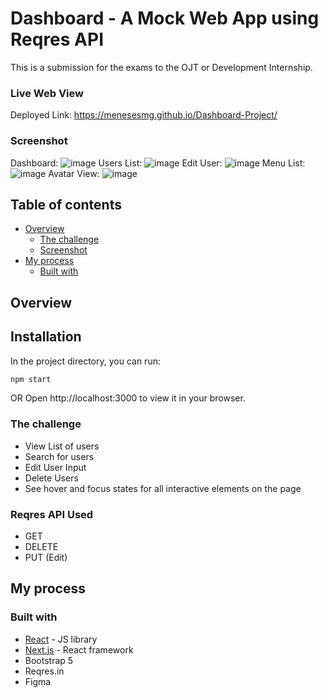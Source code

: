 # Dashboard - A Mock Web App using Reqres API

This is a submission for the exams to the OJT or Development Internship.

### Live Web View
Deployed Link: https://menesesmg.github.io/Dashboard-Project/

### Screenshot
Dashboard:
![image](https://github.com/20200020988/Dashboard/assets/124771373/230c86e7-af68-46cc-8c10-58bc710b70cf)
Users List:
![image](https://github.com/20200020988/Dashboard/assets/124771373/44b39e6a-047f-45b8-9d87-0fed494ced8c)
Edit User:
![image](https://github.com/20200020988/Dashboard/assets/124771373/232cc412-e728-4e6f-a2ca-5461fb300177)
Menu List:
![image](https://github.com/20200020988/Dashboard/assets/124771373/436e7f8f-9d2a-49ad-b014-67068f9b13d0)
Avatar View:
![image](https://github.com/20200020988/Dashboard/assets/124771373/1aa53919-6d8c-45cd-967c-f5d255f756de)


## Table of contents

- [Overview](#overview)
  - [The challenge](#the-challenge)
  - [Screenshot](#screenshot)
- [My process](#my-process)
  - [Built with](#built-with)

## Overview

## Installation

In the project directory, you can run:

```bash
npm start
```
OR Open http://localhost:3000 to view it in your browser.

### The challenge

- View List of users
- Search for users
- Edit User Input
- Delete Users
- See hover and focus states for all interactive elements on the page

### Reqres API Used

- GET
- DELETE
- PUT (Edit)

## My process

### Built with

- [React](https://reactjs.org/) - JS library
- [Next.js](https://nextjs.org/) - React framework
- Bootstrap 5
- Reqres.in
- Figma
